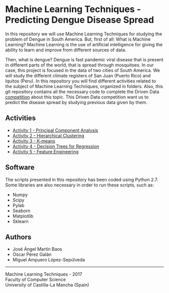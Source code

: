 # Machine Learning Techniques - Predicting Dengue Disease Spread
In this repository we will use Machine Learning Techniques for studying the problem of Dengue in South America. But, first of all: What is Machine Learning? Machine Learning is the use of artificial intelligence for giving the ability to learn and improve from different sources of data. 

Then, what is dengue? Dengue is fast pandemic viral disease that is present in different parts of the world, that is spread through mosquitoes. In our case, this project is focused in the data of two cities of South America. We will study the different climate registers of San Juan (Puerto Rico) and Iquitos (Peru). In this repository you will find different activities related to the subject of Machine Learning Techniques, organized in folders. Also, this git repository contains all the necessary code to complete the Driven Data [competition](https://www.drivendata.org/competitions/44/dengai-predicting-disease-spread/) about this topic. This Driven Data competition want us to predict the disease spread by studying previous data given by them.


## Activities
- [Activity 1 - Principal Component Analysis](Activity_1/)
- [Activity 2 - Hierarchical Clustering](Activity_2/)
- [Activity 3 - K-means](Activity_3/)
- [Activity 4 - Decision Trees for Regression](Activity_4/)
- [Activity 5 - Feature Engineering](Activity_5/)

## Software
The scripts presented in this repository has been coded using Python 2.7. 
Some libraries are also necessary in order to run these scripts, such as:
* Numpy
* Scipy
* Pylab
* Seaborn
* Matplotlib
* Sklearn

## Authors
* José Ángel Martín Baos
* Oscar Pérez Galán
* Miguel Ampuero López-Sepúlveda

----------------------------------------------------
Machine Learning Techniques - 2017 <br>
Faculty of Computer Science <br>
University of Castilla-La Mancha (Spain)
